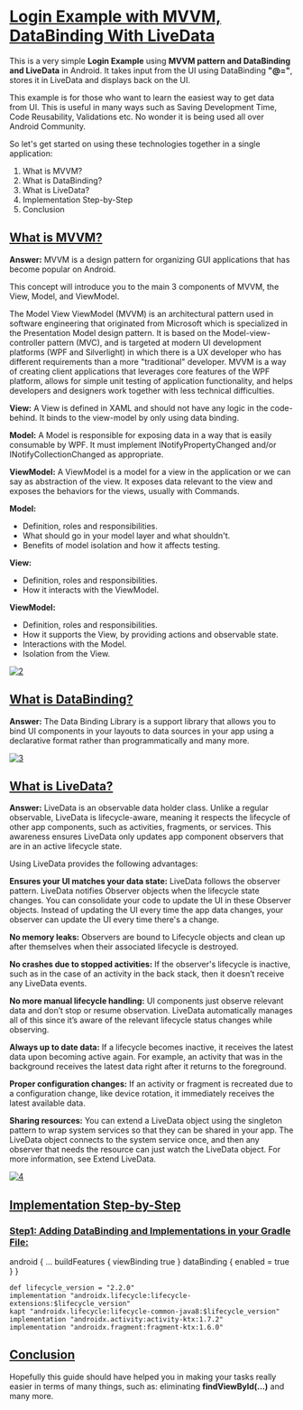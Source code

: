[Login Example with MVVM, DataBinding With LiveData](#login-example-with-mvvm-databinding-with-livedata)
========================================================================================================

This is a very simple **Login Example** using **MVVM pattern and DataBinding and LiveData** in Android. It takes input from the UI using DataBinding **"@="**, stores it in LiveData and displays back on the UI.

This example is for those who want to learn the easiest way to get data from UI. This is useful in many ways such as Saving Development Time, Code Reusability, Validations etc. No wonder it is being used all over Android Community.

So let's get started on using these technologies together in a single application:

1.  What is MVVM?
2.  What is DataBinding?
3.  What is LiveData?
4.  Implementation Step-by-Step
5.  Conclusion

[**What is MVVM?**](#what-is-mvvm)
----------------------------------

**Answer:** MVVM is a design pattern for organizing GUI applications that has become popular on Android.

This concept will introduce you to the main 3 components of MVVM, the View, Model, and ViewModel.

The Model View ViewModel (MVVM) is an architectural pattern used in software engineering that originated from Microsoft which is specialized in the Presentation Model design pattern. It is based on the Model-view-controller pattern (MVC), and is targeted at modern UI development platforms (WPF and Silverlight) in which there is a UX developer who has different requirements than a more "traditional" developer. MVVM is a way of creating client applications that leverages core features of the WPF platform, allows for simple unit testing of application functionality, and helps developers and designers work together with less technical difficulties.

**View:** A View is defined in XAML and should not have any logic in the code-behind. It binds to the view-model by only using data binding.

**Model:** A Model is responsible for exposing data in a way that is easily consumable by WPF. It must implement INotifyPropertyChanged and/or INotifyCollectionChanged as appropriate.

**ViewModel:** A ViewModel is a model for a view in the application or we can say as abstraction of the view. It exposes data relevant to the view and exposes the behaviors for the views, usually with Commands.

**Model:**

*   Definition, roles and responsibilities.
*   What should go in your model layer and what shouldn't.
*   Benefits of model isolation and how it affects testing.

**View:**

*   Definition, roles and responsibilities.
*   How it interacts with the ViewModel.

**ViewModel:**

*   Definition, roles and responsibilities.
*   How it supports the View, by providing actions and observable state.
*   Interactions with the Model.
*   Isolation from the View.

[![2](https://camo.githubusercontent.com/81cc5c093bdd9590ee9b72fde98819e5da3e8f06f782973c2c37643f8f17b78d/68747470733a2f2f696d6167652e6962622e636f2f6e6d68784e4b2f322e706e67)](https://camo.githubusercontent.com/81cc5c093bdd9590ee9b72fde98819e5da3e8f06f782973c2c37643f8f17b78d/68747470733a2f2f696d6167652e6962622e636f2f6e6d68784e4b2f322e706e67)

[**What is DataBinding?**](#what-is-databinding)
------------------------------------------------

**Answer:** The Data Binding Library is a support library that allows you to bind UI components in your layouts to data sources in your app using a declarative format rather than programmatically and many more.

[![3](https://camo.githubusercontent.com/48e678bac063a060202b79169f65a1ca91b8701e2ad63434e222833602dc5531/68747470733a2f2f707265766965772e6962622e636f2f6964444b6d652f332e706e67)](https://camo.githubusercontent.com/48e678bac063a060202b79169f65a1ca91b8701e2ad63434e222833602dc5531/68747470733a2f2f707265766965772e6962622e636f2f6964444b6d652f332e706e67)

[**What is LiveData?**](#what-is-livedata)
------------------------------------------

**Answer:** LiveData is an observable data holder class. Unlike a regular observable, LiveData is lifecycle-aware, meaning it respects the lifecycle of other app components, such as activities, fragments, or services. This awareness ensures LiveData only updates app component observers that are in an active lifecycle state.

Using LiveData provides the following advantages:

**Ensures your UI matches your data state:** LiveData follows the observer pattern. LiveData notifies Observer objects when the lifecycle state changes. You can consolidate your code to update the UI in these Observer objects. Instead of updating the UI every time the app data changes, your observer can update the UI every time there's a change.

**No memory leaks:** Observers are bound to Lifecycle objects and clean up after themselves when their associated lifecycle is destroyed.

**No crashes due to stopped activities:** If the observer's lifecycle is inactive, such as in the case of an activity in the back stack, then it doesn’t receive any LiveData events.

**No more manual lifecycle handling:** UI components just observe relevant data and don’t stop or resume observation. LiveData automatically manages all of this since it’s aware of the relevant lifecycle status changes while observing.

**Always up to date data:** If a lifecycle becomes inactive, it receives the latest data upon becoming active again. For example, an activity that was in the background receives the latest data right after it returns to the foreground.

**Proper configuration changes:** If an activity or fragment is recreated due to a configuration change, like device rotation, it immediately receives the latest available data.

**Sharing resources:** You can extend a LiveData object using the singleton pattern to wrap system services so that they can be shared in your app. The LiveData object connects to the system service once, and then any observer that needs the resource can just watch the LiveData object. For more information, see Extend LiveData.

[![4](https://camo.githubusercontent.com/39c9eba4ceeeb2e5a8e74958e6a571c0f6e8fd2237d4c58d19b7117c4892a6aa/68747470733a2f2f707265766965772e6962622e636f2f6278307152652f342e706e67)](https://camo.githubusercontent.com/39c9eba4ceeeb2e5a8e74958e6a571c0f6e8fd2237d4c58d19b7117c4892a6aa/68747470733a2f2f707265766965772e6962622e636f2f6278307152652f342e706e67)

[**Implementation Step-by-Step**](#implementation-step-by-step)
---------------------------------------------------------------

### [**Step1:** Adding DataBinding and Implementations in your Gradle File:](#step1-adding-databinding-and-implementations-in-your-gradle-file)

android {
    ...
    buildFeatures {
        viewBinding true
    }
    dataBinding {
        enabled = true
    }
}

    def lifecycle_version = "2.2.0"
    implementation "androidx.lifecycle:lifecycle-extensions:$lifecycle_version"
    kapt "androidx.lifecycle:lifecycle-common-java8:$lifecycle_version"
    implementation "androidx.activity:activity-ktx:1.7.2"
    implementation "androidx.fragment:fragment-ktx:1.6.0"


[**Conclusion**](#conclusion)
-----------------------------

Hopefully this guide should have helped you in making your tasks really easier in terms of many things, such as: eliminating **findViewById(...)** and many more.
